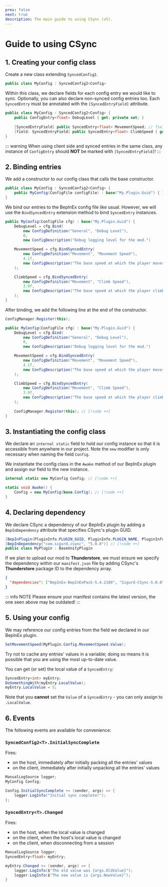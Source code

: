 ```yaml
---
prev: false
next: true
description: The main guide to using CSync (v5).
---
```



# Guide to using CSync

## 1. Creating your config class

Create a new class extending `SyncedConfig2`.

```csharp
public class MyConfig : SyncedConfig2<Config>
```

Within this class, we declare fields for each config entry we would like to sync.
Optionally, you can also declare non-synced config entries too.
Each `SyncedEntry` must be annotated with the `[SyncedEntryField]` attribute.

```csharp
public class MyConfig : SyncedConfig2<Config> {
    public ConfigEntry<float> DebugLevel { get; private set; }
    
    [SyncedEntryField] public SyncedEntry<float> MovementSpeed; // fields may be annotated directly
    [field: SyncedEntryField] public SyncedEntry<float> ClimbSpeed { get; private set; } // properties must specify 'field' as attribute target
}
```

::: warning
When using client side and synced entries in the same class, any instance of `ConfigEntry` should **NOT** be marked with `[SyncedEntryField]`!
:::

## 2. Binding entries

We add a constructor to our config class that calls the base constructor.

```csharp
public class MyConfig : SyncedConfig2<Config> {
    public MyConfig(ConfigFile configFile) : base("My.Plugin.Guid") { } // [!code focus]
}
```

We bind our entries to the BepInEx config file like usual.
However, we will use the `BindSyncedEntry` extension method to bind `SyncedEntry` instances.
```csharp
public MyConfig(ConfigFile cfg) : base("My.Plugin.Guid") { 
    DebugLevel = cfg.Bind(
        new ConfigDefinition("General", "Debug Level"),
        0,
        new ConfigDescription("Debug logging level for the mod.")

    MovementSpeed = cfg.BindSyncedEntry(
        new ConfigDefinition("Movement", "Movement Speed"),
        4.1f,
        new ConfigDescription("The base speed at which the player moves.")
    );

    ClimbSpeed = cfg.BindSyncedEntry(
        new ConfigDefinition("Movement", "Climb Speed"),
        3.9f,
        new ConfigDescription("The base speed at which the player climbs.")
    );
}
```

After binding, we add the following line at the end of the constructor.
```csharp
ConfigManager.Register(this);
```

```csharp
public MyConfig(ConfigFile cfg) : base("My.Plugin.Guid") { 
    DebugLevel = cfg.Bind(
        new ConfigDefinition("General", "Debug Level"),
        0,
        new ConfigDescription("Debug logging level for the mod.")

    MovementSpeed = cfg.BindSyncedEntry(
        new ConfigDefinition("Movement", "Movement Speed"),
        4.1f,
        new ConfigDescription("The base speed at which the player moves.")
    );

    ClimbSpeed = cfg.BindSyncedEntry(
        new ConfigDefinition("Movement", "Climb Speed"),
        3.9f,
        new ConfigDescription("The base speed at which the player climbs.")
    );
    
    ConfigManager.Register(this); // [!code ++]
}
```

## 3. Instantiating the config class

We declare an `internal static` field to hold our config instance so that it is accessible
from anywhere in our project. Note the `new` modifier is only necessary when naming the field
`Config`.

We instantiate the config class in the `Awake` method of our BepInEx plugin and assign our
field to the new instance.
```csharp
internal static new MyConfig Config; // [!code ++]

static void Awake() {
    Config = new MyConfig(base.Config); // [!code ++]
}    
```

## 4. Declaring dependency

We declare CSync a dependency of our BepInEx plugin by adding a `BepInDependency` attribute that
specifies CSync's plugin GUID.

```csharp
[BepInPlugin(PluginInfo.PLUGIN_GUID, PluginInfo.PLUGIN_NAME, PluginInfo.PLUGIN_VERSION)]
[BepInDependency("com.sigurd.csync", "5.0.0")] // [!code ++]
public class MyPlugin : BaseUnityPlugin
```

If we plan to upload our mod to **Thunderstore**, we must ensure we specify the dependency within our
`manifest.json` file by adding CSync's **Thunderstore** package ID to the dependency array.
```json
{
  "dependencies": ["BepInEx-BepInExPack-5.4.2100", "Sigurd-CSync-5.0.0"] // [!code focus]
}
```

::: info NOTE
Please ensure your manifest contains the latest version, the one seen above may be outdated!
:::

## 5. Using your config

We may reference our config entries from the field we declared in our BepInEx plugin.
```csharp
SetMovementSpeed(MyPlugin.Config.MovementSpeed.Value);
```

Try not to cache any entries' values in a variable; doing so means it is possible
that you are using the most up-to-date value.

You can get (or set) the local value of a `SyncedEntry`:

```csharp
SyncedEntry<int> myEntry;
DoSomethingWith(myEntry.LocalValue);
myEntry.LocalValue = 5;
```

Note that you **cannot** set the `Value` of a `SyncedEntry` - you can only assign to
`.LocalValue`.

## 6. Events

The following events are available for convenience:

### `SyncedConfig2<T>.InitialSyncComplete`

Fires:
- on the host, immediately after initially packing all the entries' values
- on the client, immediately after initially unpacking all the entries' values

```csharp
ManualLogSource logger;
MyConfig Config;

Config.InitialSyncComplete += (sender, args) => {
    logger.LogInfo("Initial sync complete!"); 
};
```

### `SyncedEntry<T>.Changed`

Fires:
- on the host, when the local value is changed
- on the client, when the host's local value is changed
- on the client, when disconnecting from a session

```csharp
ManualLogSource logger;
SyncedEntry<float> myEntry;

myEntry.Changed += (sender, args) => {
    logger.LogInfo($"The old value was {args.OldValue}");
    logger.LogInfo($"The new value is {args.NewValue}");
}
```